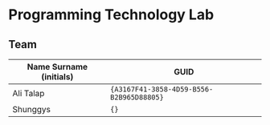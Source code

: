 # Programming Technology Lab

## Team

| Name Surname (initials) | GUID                                     |
| ----------------------- | ---------------------------------------- |
| Ali Talap               | `{A3167F41-3858-4D59-B556-B2B965D88805}` |
| Shunggys                | `{}` |
